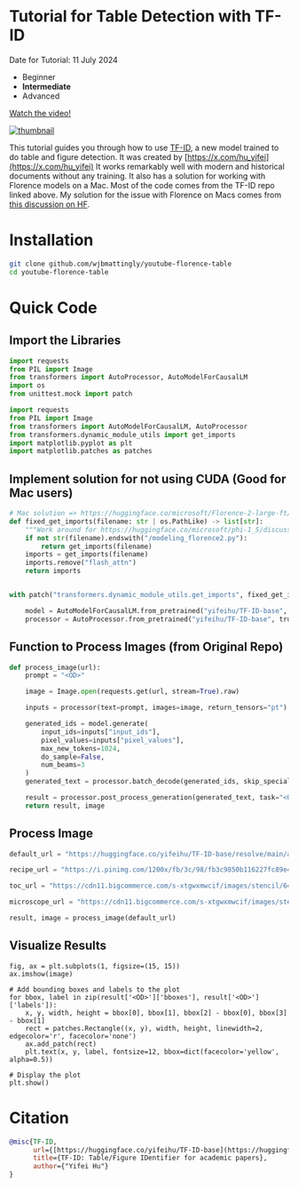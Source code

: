# Tutorial for Table Detection with TF-ID
Date for Tutorial: 11 July 2024
<head>
    <meta charset="UTF-8">
    <meta name="viewport" content="width=device-width, initial-scale=1.0">
    <link rel="stylesheet" href="./assets/css/styles.css">
</head>
<body>
<div class="difficulty-container">
<ul class="difficulty-list">
    <li class="level">Beginner</li>
    <li class="level selected"><strong>Intermediate</strong></li>
    <li class="level">Advanced</li>
</ul>
</div>
</body>

[Watch the video!](https://youtu.be/iJ8Tuk-PDyc)

[![thumbnail](https://img.youtube.com/vi/iJ8Tuk-PDyc/maxresdefault.jpg)](https://www.youtube.com/watch?v=iJ8Tuk-PDyc)

This tutorial guides you through how to use [TF-ID](https://huggingface.co/yifeihu/TF-ID-base), a new model trained to do table and figure detection. It was created by [https://x.com/hu_yifei](https://x.com/hu_yifei) It works remarkably well with modern and historical documents without any training. It also has a solution for working with Florence models on a Mac. Most of the code comes from the TF-ID repo linked above. My solution for the issue with Florence on Macs comes from [this discussion on HF](https://huggingface.co/microsoft/Florence-2-large-ft/discussions/4).

# Installation

```bash
git clone github.com/wjbmattingly/youtube-florence-table
cd youtube-florence-table
```

# Quick Code

## Import the Libraries
```python
import requests
from PIL import Image
from transformers import AutoProcessor, AutoModelForCausalLM
import os
from unittest.mock import patch

import requests
from PIL import Image
from transformers import AutoModelForCausalLM, AutoProcessor
from transformers.dynamic_module_utils import get_imports
import matplotlib.pyplot as plt
import matplotlib.patches as patches
```

## Implement solution for not using CUDA (Good for Mac users)

```python
# Mac solution => https://huggingface.co/microsoft/Florence-2-large-ft/discussions/4
def fixed_get_imports(filename: str | os.PathLike) -> list[str]:
    """Work around for https://huggingface.co/microsoft/phi-1_5/discussions/72."""
    if not str(filename).endswith("/modeling_florence2.py"):
        return get_imports(filename)
    imports = get_imports(filename)
    imports.remove("flash_attn")
    return imports


with patch("transformers.dynamic_module_utils.get_imports", fixed_get_imports):

    model = AutoModelForCausalLM.from_pretrained("yifeihu/TF-ID-base", trust_remote_code=True)
    processor = AutoProcessor.from_pretrained("yifeihu/TF-ID-base", trust_remote_code=True)

```

## Function to Process Images (from Original Repo)

```python
def process_image(url):
    prompt = "<OD>"

    image = Image.open(requests.get(url, stream=True).raw)

    inputs = processor(text=prompt, images=image, return_tensors="pt")

    generated_ids = model.generate(
        input_ids=inputs["input_ids"],
        pixel_values=inputs["pixel_values"],
        max_new_tokens=1024,
        do_sample=False,
        num_beams=3
    )
    generated_text = processor.batch_decode(generated_ids, skip_special_tokens=False)[0]

    result = processor.post_process_generation(generated_text, task="<OD>", image_size=(image.width, image.height))
    return result, image
```

## Process Image

```python
default_url = "https://huggingface.co/yifeihu/TF-ID-base/resolve/main/arxiv_2305_10853_5.png?download=true"

recipe_url = "https://i.pinimg.com/1200x/fb/3c/98/fb3c9850b116227fc89e42cd9a93e380.jpg"

toc_url = "https://cdn11.bigcommerce.com/s-xtgwxmwcif/images/stencil/640x800/products/3493/6456/1__53731.1605398326.jpg?c=1"

microscope_url = "https://cdn11.bigcommerce.com/s-xtgwxmwcif/images/stencil/640x800/products/3527/6520/5__77780.1605398486.jpg?c=1"

result, image = process_image(default_url)
```

## Visualize Results
```
fig, ax = plt.subplots(1, figsize=(15, 15))
ax.imshow(image)

# Add bounding boxes and labels to the plot
for bbox, label in zip(result['<OD>']['bboxes'], result['<OD>']['labels']):
    x, y, width, height = bbox[0], bbox[1], bbox[2] - bbox[0], bbox[3] - bbox[1]
    rect = patches.Rectangle((x, y), width, height, linewidth=2, edgecolor='r', facecolor='none')
    ax.add_patch(rect)
    plt.text(x, y, label, fontsize=12, bbox=dict(facecolor='yellow', alpha=0.5))

# Display the plot
plt.show()
```

# Citation

```bibtex
@misc{TF-ID, 
      url={[https://huggingface.co/yifeihu/TF-ID-base](https://huggingface.co/yifeihu/TF-ID-base)}, 
      title={TF-ID: Table/Figure IDentifier for academic papers}, 
      author={"Yifei Hu"}
}
```